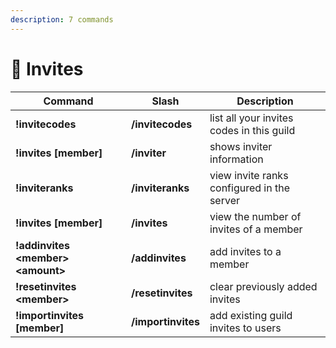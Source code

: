 ```yaml
---
description: 7 commands
---
```


# 📨 Invites

| Command                             | Slash              | Description                                |
| ----------------------------------- | ------------------ | ------------------------------------------ |
| **!invitecodes**                    | **/invitecodes**   | list all your invites codes in this guild  |
| **!invites \[member]**              | **/inviter**       | shows inviter information                  |
| **!inviteranks**                    | **/inviteranks**   | view invite ranks configured in the server |
| **!invites \[member]**              | **/invites**       | view the number of invites of a member     |
| **!addinvites \<member> \<amount>** | **/addinvites**    | add invites to a member                    |
| **!resetinvites \<member>**         | **/resetinvites**  | clear previously added invites             |
| **!importinvites \[member]**        | **/importinvites** | add existing guild invites to users        |
